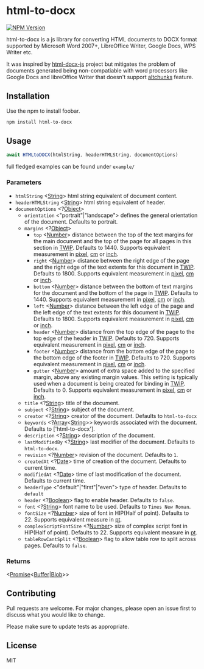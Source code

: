 html-to-docx
============

[![NPM Version][npm-image]][npm-url]

html-to-docx is a js library for converting HTML documents to DOCX format supported by Microsoft Word 2007+, LibreOffice Writer, Google Docs, WPS Writer etc.

It was inspired by [html-docx-js] project but mitigates the problem of documents generated being non-compatiable with word processors like Google Docs and libreOffice Writer that doesn't support [altchunks] feature.

## Installation

Use the npm to install foobar.

```bash
npm install html-to-docx
```

## Usage

```js
await HTMLtoDOCX(htmlString, headerHTMLString, documentOptions)
```

full fledged examples can be found under `example/`

### Parameters

- `htmlString` <[String]> html string equivalent of document content.
- `headerHTMLString` <[String]> html string equivalent of header.
- `documentOptions` <?[Object]>
  - `orientation` <"portrait"|"landscape"> defines the general orientation of the document. Defaults to portrait.
  - `margins` <?[Object]>
    - `top` <[Number]> distance between the top of the text margins for the main document and the top of the page for all pages in this section in [TWIP]. Defaults to 1440. Supports equivalent measurement in [pixel], [cm] or [inch].
    - `right` <[Number]> distance between the right edge of the page and the right edge of the text extents for this document in [TWIP]. Defaults to 1800. Supports equivalent measurement in [pixel], [cm] or [inch].
    - `bottom` <[Number]> distance between the bottom of text margins for the document and the bottom of the page in [TWIP]. Defaults to 1440. Supports equivalent measurement in [pixel], [cm] or [inch].
    - `left` <[Number]> distance between the left edge of the page and the left edge of the text extents for this document in [TWIP]. Defaults to 1800. Supports equivalent measurement in [pixel], [cm] or [inch].
    - `header` <[Number]> distance from the top edge of the page to the top edge of the header in [TWIP]. Defaults to 720. Supports equivalent measurement in [pixel], [cm] or [inch].
    - `footer` <[Number]> distance from the bottom edge of the page to the bottom edge of the footer in [TWIP]. Defaults to 720. Supports equivalent measurement in [pixel], [cm] or [inch].
    - `gutter` <[Number]> amount of extra space added to the specified margin, above any existing margin values. This setting is typically used when a document is being created for binding in [TWIP]. Defaults to 0. Supports equivalent measurement in [pixel], [cm] or [inch].
  - `title` <?[String]> title of the document.
  - `subject` <?[String]> subject of the document.
  - `creator` <?[String]> creator of the document. Defaults to `html-to-docx`
  - `keywords` <?[Array]<[String]>> keywords associated with the document. Defaults to ['html-to-docx'].
  - `description` <?[String]> description of the document.
  - `lastModifiedBy` <?[String]> last modifier of the document. Defaults to `html-to-docx`.
  - `revision` <?[Number]> revision of the document. Defaults to `1`.
  - `createdAt` <?[Date]> time of creation of the document. Defaults to current time.
  - `modifiedAt` <?[Date]> time of last modification of the document. Defaults to current time.
  - `headerType` <"default"|"first"|"even"> type of header. Defaults to `default`
  - `header` <?[Boolean]> flag to enable header. Defaults to `false`.
  - `font` <?[String]> font name to be used. Defaults to `Times New Roman`.
  - `fontSize` <?[Number]> size of font in HIP(Half of point). Defaults to 22. Supports equivalent measure in [pt].
  - `complexScriptFontSize` <?[Number]> size of complex script font in HIP(Half of point). Defaults to 22. Supports equivalent measure in [pt].
  - `tableRowCantSplit` <?[Boolean]> flag to allow table row to split across pages. Defaults to `false`.

### Returns

<[Promise]<[Buffer]|[Blob]>>


## Contributing

Pull requests are welcome. For major changes, please open an issue first to discuss what you would like to change.

Please make sure to update tests as appropriate.

## License

MIT

[npm-image]: https://img.shields.io/npm/v/html-to-docx.svg
[npm-url]: https://npmjs.org/package/html-to-docx
[html-docx-js]: https://github.com/evidenceprime/html-docx-js "html-docx-js"
[altchunks]: https://docs.microsoft.com/en-us/dotnet/api/documentformat.openxml.wordprocessing.altchunk?view=openxml-2.8.1 "altchunks "
[String]: https://developer.mozilla.org/en-US/docs/Web/JavaScript/Data_structures#String_type "String"
[Object]: https://developer.mozilla.org/en-US/docs/Web/JavaScript/Reference/Global_Objects/Object "Object"
[Number]: https://developer.mozilla.org/en-US/docs/Web/JavaScript/Data_structures#Number_type "Number"
[TWIP]: https://en.wikipedia.org/wiki/Twip "TWIP"
[Array]: https://developer.mozilla.org/en-US/docs/Web/JavaScript/Reference/Global_Objects/Array "Array"
[Date]: https://developer.mozilla.org/en-US/docs/Web/JavaScript/Reference/Global_Objects/Date "Date"
[Boolean]: https://developer.mozilla.org/en-US/docs/Web/JavaScript/Data_structures#Boolean_type "Boolean"
[Promise]: https://developer.mozilla.org/en-US/docs/Web/JavaScript/Reference/Global_Objects/Promise "Promise"
[Buffer]: https://nodejs.org/api/buffer.html#buffer_buffer "Buffer"
[Blob]: https://developer.mozilla.org/en-US/docs/Web/API/Blob "Blob"
[pixel]: https://en.wikipedia.org/wiki/Pixel#:~:text=Pixels%2C%20abbreviated%20as%20%22px%22,what%20screen%20resolution%20views%20it. "pixel"
[cm]: https://en.wikipedia.org/wiki/Centimetre "cm"
[inch]: https://en.wikipedia.org/wiki/Inch "inch"
[pt]: https://en.wikipedia.org/wiki/Point_(typography) "pt"